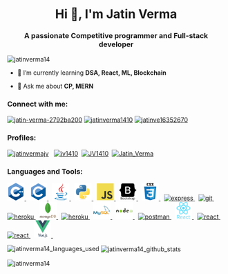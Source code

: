 <h1 align="center">Hi 👋, I'm Jatin Verma</h1>
<h3 align="center">A passionate Competitive programmer and Full-stack developer</h3>

<p align="left"> <img src="https://komarev.com/ghpvc/?username=jatinverma14&label=Profile%20views&color=0e75b6&style=flat" alt="jatinverma14" /> </p>

- 🌱 I’m currently learning **DSA, React, ML, Blockchain**

- 💬 Ask me about **CP, MERN**

<h3 align="left">Connect with me:</h3>
<p align="left">
<a href="https://www.linkedin.com/in/jatin-verma-2792ba200/" target="blank"><img align="center" src="https://raw.githubusercontent.com/rahuldkjain/github-profile-readme-generator/master/src/images/icons/Social/linked-in-alt.svg" alt="jatin-verma-2792ba200" height="30" width="40" /></a>
<a href="https://www.instagram.com/jatinverma1410/" target="blank"><img align="center" src="https://raw.githubusercontent.com/rahuldkjain/github-profile-readme-generator/master/src/images/icons/Social/instagram.svg" alt="jatinverma1410" height="30" width="40" /></a>
<a href="https://twitter.com/jatinve16352670" target="blank"><img align="center" src="https://raw.githubusercontent.com/rahuldkjain/github-profile-readme-generator/master/src/images/icons/Social/twitter.svg" alt="jatinve16352670" height="30" width="40" /></a>
</p>

<h3 align="left">Profiles:</h3>
<p align="left">
<a href="https://auth.geeksforgeeks.org/user/jvjatinvermajv/" target="blank"><img align="center" src="https://raw.githubusercontent.com/rahuldkjain/github-profile-readme-generator/master/src/images/icons/Social/geeks-for-geeks.svg" alt="jatinvermajv" height="30" width="40" /></a> &nbsp;
<a href="https://www.codechef.com/users/jv1410" target="blank"><img align="center" src="https://cdn.codechef.com/images/cc-logo.svg" alt="jv1410" height="30" width="40" /></a>&nbsp;
<a href="https://codeforces.com/profile/JV1410" target="blank"><img align="center" src="https://raw.githubusercontent.com/rahuldkjain/github-profile-readme-generator/master/src/images/icons/Social/codeforces.svg" alt="JV1410" height="30" width="40" /></a>&nbsp;
<a href="https://leetcode.com/Jatin_Verma/" target="blank"><img align="center" src="https://raw.githubusercontent.com/rahuldkjain/github-profile-readme-generator/master/src/images/icons/Social/leet-code.svg" alt="Jatin_Verma" height="30" width="40" /></a>&nbsp;
</p>

<h3 align="left">Languages and Tools:</h3>
<p align="left"> 
<a href="https://www.w3schools.com/cpp/" target="_blank" rel="noreferrer"> <img src="https://raw.githubusercontent.com/devicons/devicon/master/icons/cplusplus/cplusplus-original.svg" alt="C++" width="40" height="40"/> </a> &nbsp;
<a href="https://www.w3schools.com/c/" target="_blank" rel="noreferrer"> <img src="https://raw.githubusercontent.com/devicons/devicon/master/icons/c/c-original.svg" alt="C" width="40" height="40"/> </a> &nbsp;
<a href="https://www.java.com" target="_blank" rel="noreferrer"> <img src="https://raw.githubusercontent.com/devicons/devicon/master/icons/java/java-original.svg" alt="java" width="40" height="40"/> </a> &nbsp;
<a href="https://www.python.org" target="_blank" rel="noreferrer"> <img src="https://raw.githubusercontent.com/devicons/devicon/master/icons/python/python-original.svg" alt="python" width="40" height="40"/> </a>&nbsp; 
<a href="https://developer.mozilla.org/en-US/docs/Web/JavaScript" target="_blank" rel="noreferrer"> <img src="https://raw.githubusercontent.com/devicons/devicon/master/icons/javascript/javascript-original.svg" alt="javascript" width="40" height="40"/> </a> &nbsp;
<a href="https://getbootstrap.com" target="_blank" rel="noreferrer"> <img src="https://raw.githubusercontent.com/devicons/devicon/master/icons/bootstrap/bootstrap-plain-wordmark.svg" alt="bootstrap" width="40" height="40"/> </a> &nbsp;
<a href="https://www.w3schools.com/css/" target="_blank" rel="noreferrer"> <img src="https://raw.githubusercontent.com/devicons/devicon/master/icons/css3/css3-original-wordmark.svg" alt="css3" width="40" height="40"/> </a> &nbsp;
<a href="https://expressjs.com" target="_blank" rel="noreferrer"> <img src="https://assets.website-files.com/61ca3f775a79ec5f87fcf937/6202fcdee5ee8636a145a41b_1234.png" alt="express" width="40" height="40"/> </a> &nbsp;
<a href="https://git-scm.com/" target="_blank" rel="noreferrer"> <img src="https://www.vectorlogo.zone/logos/git-scm/git-scm-icon.svg" alt="git" width="40" height="40"/> </a> &nbsp;
<a href="https://heroku.com" target="_blank" rel="noreferrer"> <img src="https://www.vectorlogo.zone/logos/heroku/heroku-icon.svg" alt="heroku" width="40" height="40"/> </a> &nbsp;
<a href="https://www.mongodb.com/" target="_blank" rel="noreferrer"> <img src="https://raw.githubusercontent.com/devicons/devicon/master/icons/mongodb/mongodb-original-wordmark.svg" alt="mongodb" width="40" height="40"/> </a> &nbsp;
<a href="https://html.com/" target="_blank" rel="noreferrer"> <img src="https://html.com/wp-content/uploads/html-com-logo.webp" alt="heroku" width="40" height="40"/> </a> &nbsp;
<a href="https://www.mysql.com/" target="_blank" rel="noreferrer"> <img src="https://raw.githubusercontent.com/devicons/devicon/master/icons/mysql/mysql-original-wordmark.svg" alt="mysql" width="40" height="40"/> </a> &nbsp;
<a href="https://nodejs.org" target="_blank" rel="noreferrer"> <img src="https://raw.githubusercontent.com/devicons/devicon/master/icons/nodejs/nodejs-original-wordmark.svg" alt="nodejs" width="40" height="40"/> </a> &nbsp;
<a href="https://postman.com" target="_blank" rel="noreferrer"> <img src="https://www.vectorlogo.zone/logos/getpostman/getpostman-icon.svg" alt="postman" width="40" height="40"/> </a> &nbsp;
<a href="https://reactjs.org/" target="_blank" rel="noreferrer"> <img src="https://raw.githubusercontent.com/devicons/devicon/master/icons/react/react-original-wordmark.svg" alt="react" width="40" height="40"/> </a> &nbsp;
<a href="https://www.djangoproject.com/" target="_blank" rel="noreferrer"> <img src="https://static.djangoproject.com/img/logo-django.42234b631760.svg" alt="react" width="40" height="40"/> </a> &nbsp;
<a href="https://www.w3schools.in/data-structures/tutorials/" target="_blank" rel="noreferrer"> <img src="https://1.bp.blogspot.com/-kWxCvjwnSpk/YDC0Tr7_pFI/AAAAAAAABIg/zZBwUe4zH3wrjqGn5EFbHvM_YVp4dfePgCLcBGAsYHQ/s350/DS%2BLogo.png" alt="react" width="40" height="40"/> </a> &nbsp;
<a href="https://vuejs.org/" target="_blank" rel="noreferrer"> <img src="https://raw.githubusercontent.com/devicons/devicon/master/icons/vuejs/vuejs-original-wordmark.svg" alt="vuejs" width="40" height="40"/> </a> &nbsp;
</p>

<p><img align="left" src="https://github-readme-stats.vercel.app/api/top-langs?username=jatinverma14&show_icons=true&locale=en&layout=compact" alt="jatinverma14_languages_used" /></p>

<p>&nbsp;<img align="center" src="https://github-readme-stats.vercel.app/api?username=jatinverma14&show_icons=true&locale=en" alt="jatinverma14_github_stats" /></p>

<p><img align="center" src="https://github-readme-streak-stats.herokuapp.com/?user=jatinverma14&" alt="jatinverma14" /></p>
